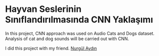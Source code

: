 # Hayvan Seslerinin Sınıflandırılmasında CNN Yaklaşımı
In this project, CNN approach was used on Audio Cats and Dogs dataset. Analysis of cat and dog sounds will be carried out with CNN.

I did this project with my friend. [Nurgül Aydın](https://github.com/nurgulaydin)
